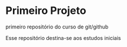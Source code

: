 # Primeiro Projeto
 primeiro repositório do curso de git/github  
 
 
 Esse repositório destina-se aos estudos iniciais
